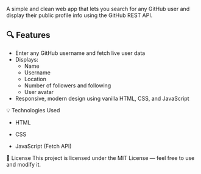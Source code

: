 A simple and clean web app that lets you search for any GitHub user and display their public profile info using the GitHub REST API.

## 🔍 Features

- Enter any GitHub username and fetch live user data
- Displays:
  - Name
  - Username
  - Location
  - Number of followers and following
  - User avatar
- Responsive, modern design using vanilla HTML, CSS, and JavaScript

💡 Technologies Used

- HTML

- CSS

- JavaScript (Fetch API)

📜 License
This project is licensed under the MIT License — feel free to use and modify it.
